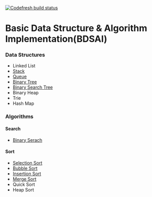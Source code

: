 [![Codefresh build status]( https://g.codefresh.io/api/badges/build?repoOwner=Cokeeeeman&repoName=bdsai&branch=master&pipelineName=bdsai&accountName=cokeeeeman&type=cf-1)]( https://g.codefresh.io/repositories/Cokeeeeman/bdsai/builds?filter=trigger:build;branch:master;service:5af3de09b1d7540001732a10~bdsai)

# Basic Data Structure & Algorithm Implementation(BDSAI)

### Data Structures
- Linked List
- [Stack](./src/data_structures/Stack.js)
- [Queue](./src/data_structures/Queue.js)
- [Binary Tree](./src/data_structures/BinaryTree.js)
- [Binary Search Tree](./src/data_structures/BinarySearchTree.js)
- Binary Heap
- Trie
- Hash Map

### Algorithms
#### Search
- [Binary Serach](./src/algorithms/binarySearch.js)
#### Sort
- [Selection Sort](./src/algorithms/selectionSort.js)
- [Bubble Sort](./src/algorithms/bubbleSort.js)
- [Insertion Sort](./src/algorithms/insertionSort.js)
- [Merge Sort](./src/algorithms/mergeSort.js)
- Quick Sort
- Heap Sort